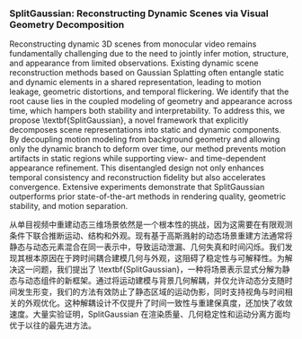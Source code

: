 ### SplitGaussian: Reconstructing Dynamic Scenes via Visual Geometry Decomposition

Reconstructing dynamic 3D scenes from monocular video remains fundamentally challenging due to the need to jointly infer motion, structure, and appearance from limited observations. Existing dynamic scene reconstruction methods based on Gaussian Splatting often entangle static and dynamic elements in a shared representation, leading to motion leakage, geometric distortions, and temporal flickering. We identify that the root cause lies in the coupled modeling of geometry and appearance across time, which hampers both stability and interpretability. To address this, we propose \textbf{SplitGaussian}, a novel framework that explicitly decomposes scene representations into static and dynamic components. By decoupling motion modeling from background geometry and allowing only the dynamic branch to deform over time, our method prevents motion artifacts in static regions while supporting view- and time-dependent appearance refinement. This disentangled design not only enhances temporal consistency and reconstruction fidelity but also accelerates convergence. Extensive experiments demonstrate that SplitGaussian outperforms prior state-of-the-art methods in rendering quality, geometric stability, and motion separation.

从单目视频中重建动态三维场景依然是一个根本性的挑战，因为这需要在有限观测条件下联合推断运动、结构和外观。现有基于高斯溅射的动态场景重建方法通常将静态与动态元素混合在同一表示中，导致运动泄漏、几何失真和时间闪烁。我们发现其根本原因在于跨时间耦合建模几何与外观，这阻碍了稳定性与可解释性。为解决这一问题，我们提出了 \textbf{SplitGaussian}，一种将场景表示显式分解为静态与动态组件的新框架。通过将运动建模与背景几何解耦，并仅允许动态分支随时间发生形变，我们的方法有效防止了静态区域的运动伪影，同时支持视角与时间相关的外观优化。这种解耦设计不仅提升了时间一致性与重建保真度，还加快了收敛速度。大量实验证明，SplitGaussian 在渲染质量、几何稳定性和运动分离方面均优于以往的最先进方法。
